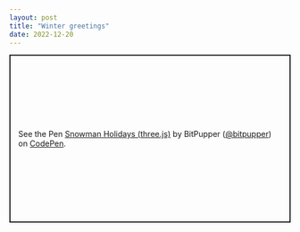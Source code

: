 ```yaml
---
layout: post
title: "Winter greetings"
date: 2022-12-20
---
```


<p class="codepen" data-height="300" data-default-tab="html,result" data-slug-hash="JjBjZxa" data-user="bitpupper" style="height: 300px; box-sizing: border-box; display: flex; align-items: center; justify-content: center; border: 2px solid; margin: 1em 0; padding: 1em;">
  <span>See the Pen <a href="https://codepen.io/bitpupper/pen/JjBjZxa">
  Snowman Holidays (three.js)</a> by BitPupper (<a href="https://codepen.io/bitpupper">@bitpupper</a>)
  on <a href="https://codepen.io">CodePen</a>.</span>
</p>
<script async src="https://cpwebassets.codepen.io/assets/embed/ei.js"></script>
